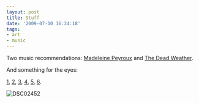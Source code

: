 ```yaml
---
layout: post
title: Stuff
date: '2009-07-10 16:34:18'
tags:
- art
- music
---
```



Two music recommendations: [Madeleine Peyroux](http://www.madeleinepeyroux.org/biography.asp) and [The Dead Weather](http://www.thedeadweather.com/).

And something for the eyes:

[1](http://www.buelteman.com/home.html), [2](http://girbovan.blogspot.com/), [3](http://www.backsit.com/), [4](http://www.janvormann.com/dispatchworkshop-amsterdam/), [5](http://www.100eyes.org/migrants/dreams-in-the-shadow-of-plenty/), [6](http://www.nytimes.com/packages/html/nyregion/1-in-8-million/index.html).

![DSC02452](http://wpgf.files.wordpress.com/2009/07/dsc02452.jpg "DSC02452")


